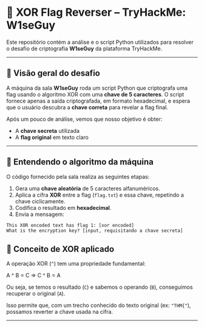 # 🔐 XOR Flag Reverser – TryHackMe: W1seGuy

Este repositório contém a análise e o script Python utilizados para resolver o desafio de criptografia **W1seGuy** da plataforma TryHackMe.

---

## 📖 Visão geral do desafio

A máquina da sala **W1seGuy** roda um script Python que criptografa uma flag usando o algoritmo XOR com uma **chave de 5 caracteres**. O script fornece apenas a saída criptografada, em formato hexadecimal, e espera que o usuário descubra a **chave correta** para revelar a flag final.

Após um pouco de análise, vemos que nosso objetivo é obter:
- A **chave secreta** utilizada
- A **flag original** em texto claro

---

## 🧠 Entendendo o algoritmo da máquina

O código fornecido pela sala realiza as seguintes etapas:

1. Gera uma **chave aleatória** de 5 caracteres alfanuméricos.
2. Aplica a cifra **XOR** entre a flag (`flag.txt`) e essa chave, repetindo a chave ciclicamente.
3. Codifica o resultado em **hexadecimal**.
4. Envia a mensagem:

```
This XOR encoded text has flag 1: [xor encoded]
What is the encryption key? [input, requisitando a chave secreta]
```
## 🧮 Conceito de XOR aplicado

A operação XOR (`^`) tem uma propriedade fundamental:

A ^ B = C ⇒ C ^ B = A

Ou seja, se temos o resultado (`C`) e sabemos o operando (`B`), conseguimos recuperar o original (`A`).

Isso permite que, com um trecho conhecido do texto original (ex: `"THM{"`), possamos reverter a chave usada na cifra.

---
